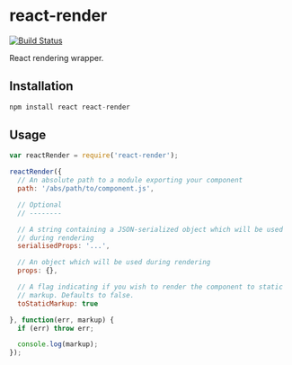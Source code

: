 react-render
============

[![Build Status](https://travis-ci.org/markfinger/react-render.svg?branch=master)](https://travis-ci.org/markfinger/react-render)

React rendering wrapper.


Installation
------------

```javascript
npm install react react-render
```


Usage
-----

```javascript
var reactRender = require('react-render');

reactRender({
  // An absolute path to a module exporting your component
  path: '/abs/path/to/component.js',

  // Optional
  // --------

  // A string containing a JSON-serialized object which will be used
  // during rendering
  serialisedProps: '...',

  // An object which will be used during rendering
  props: {},

  // A flag indicating if you wish to render the component to static
  // markup. Defaults to false.
  toStaticMarkup: true

}, function(err, markup) {
  if (err) throw err;

  console.log(markup);
});
```
